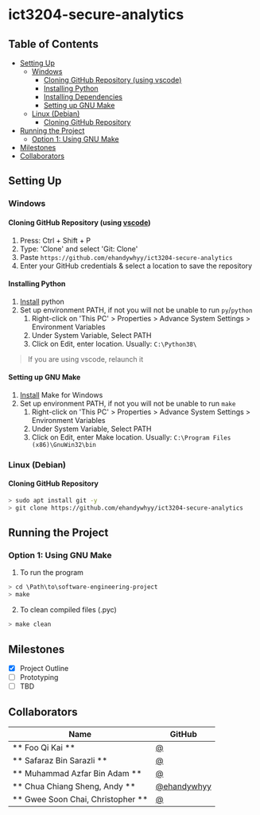 # ict3204-secure-analytics

## Table of Contents <!-- omit in toc -->
- [Setting Up](#setting-up)
  - [Windows](#windows)
    - [Cloning GitHub Repository (using vscode)](#cloning-github-repository-using-vscode)
    - [Installing Python](#installing-python)
    - [Installing Dependencies](#installing-dependencies)
    - [Setting up GNU Make](#setting-up-gnu-make)
  - [Linux (Debian)](#linux-debian)
    - [Cloning GitHub Repository](#cloning-github-repository)
- [Running the Project](#running-the-project)
  - [Option 1: Using GNU Make](#option-1-using-gnu-make)
- [Milestones](#milestones)
- [Collaborators](#collaborators)

## Setting Up
### Windows
#### Cloning GitHub Repository (using [vscode](https://code.visualstudio.com/))
1. Press: Ctrl + Shift + P
2. Type: 'Clone' and select 'Git: Clone'
3. Paste `https://github.com/ehandywhyy/ict3204-secure-analytics`
4. Enter your GitHub credentials & select a location to save the repository

#### Installing Python
1. [Install](https://www.python.org/ftp/python/3.8.5/python-3.8.5-amd64.exe) python
2. Set up environment PATH, if not you will not be unable to run `py`/`python` 
    1. Right-click on 'This PC' > Properties > Advance System Settings > Environment Variables
    2. Under System Variable, Select PATH
    3. Click on Edit, enter location. Usually: `C:\Python38\`

> If you are using vscode, relaunch it

#### Setting up GNU Make
1. [Install](https://sourceforge.net/projects/gnuwin32/files/make/3.81/make-3.81.exe/download?use_mirror=nchc&download=) Make for Windows
2. Set up environment PATH, if not you will not be unable to run `make`
   1. Right-click on 'This PC' > Properties > Advance System Settings > Environment Variables
   2. Under System Variable, Select PATH
   3. Click on Edit, enter Make location. Usually: `C:\Program Files (x86)\GnuWin32\bin`

### Linux (Debian)
#### Cloning GitHub Repository
```bash
> sudo apt install git -y
> git clone https://github.com/ehandywhyy/ict3204-secure-analytics
```

## Running the Project
### Option 1: Using GNU Make
1. To run the program
```bash
> cd \Path\to\software-engineering-project
> make
```
2. To clean compiled files (.pyc)
```bash
> make clean
```

## Milestones
- [x] Project Outline
- [ ] Prototyping
- [ ] TBD

## Collaborators
| Name            | GitHub                                         | 
| --------------- | ---------------------------------------------- | 
| ** Foo Qi Kai **               | [@](https://github.com/) |
| ** Safaraz Bin Sarazli **            | [@](https://github.com/)       |
| ** Muhammad Azfar Bin Adam **            | [@](https://github.com/)         |
| ** Chua Chiang Sheng, Andy **   | [@ehandywhyy](https://github.com/ehandywhyy)  |
| ** Gwee Soon Chai, Christopher ** | [@](https://github.com/)     |
